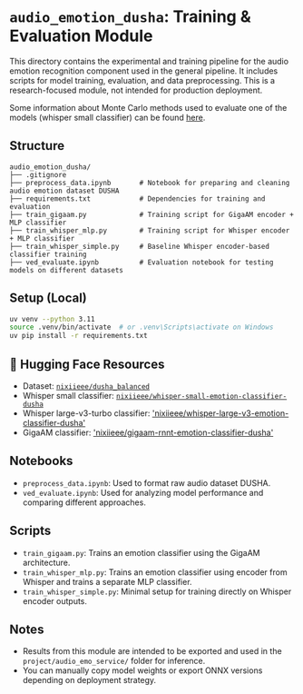 
# `audio_emotion_dusha`: Training & Evaluation Module

This directory contains the experimental and training pipeline for the audio emotion recognition component used in the general pipeline. It includes scripts for model training, evaluation, and data preprocessing. This is a research-focused module, not intended for production deployment.

Some information about Monte Carlo methods used to evaluate one of the models (whisper small classifier) can be found [here](https://github.com/nixiieee/whisper-emotion-classifier).

## Structure

```
audio_emotion_dusha/
├── .gitignore                  
├── preprocess_data.ipynb       # Notebook for preparing and cleaning audio emotion dataset DUSHA
├── requirements.txt            # Dependencies for training and evaluation
├── train_gigaam.py             # Training script for GigaAM encoder + MLP classifier
├── train_whisper_mlp.py        # Training script for Whisper encoder + MLP classifier
├── train_whisper_simple.py     # Baseline Whisper encoder-based classifier training
├── ved_evaluate.ipynb          # Evaluation notebook for testing models on different datasets
```

## Setup (Local)

```bash
uv venv --python 3.11
source .venv/bin/activate  # or .venv\Scripts\activate on Windows
uv pip install -r requirements.txt
```

## 🤗 Hugging Face Resources

- Dataset: [`nixiieee/dusha_balanced`](https://huggingface.co/datasets/nixiieee/dusha_balanced)  
- Whisper small classifier: [`nixiieee/whisper-small-emotion-classifier-dusha`](https://huggingface.co/nixiieee/whisper-small-emotion-classifier-dusha)
- Whisper large-v3-turbo classifier: ['nixiieee/whisper-large-v3-emotion-classifier-dusha'](https://huggingface.co/nixiieee/whisper-large-v3-emotion-classifier-dusha)
- GigaAM classifier: ['nixiieee/gigaam-rnnt-emotion-classifier-dusha'](https://huggingface.co/nixiieee/gigaam-rnnt-emotion-classifier-dusha)


## Notebooks

* `preprocess_data.ipynb`: Used to format raw audio dataset DUSHA.
* `ved_evaluate.ipynb`: Used for analyzing model performance and comparing different approaches.

## Scripts

* `train_gigaam.py`: Trains an emotion classifier using the GigaAM architecture.
* `train_whisper_mlp.py`: Trains an emotion classifier using encoder from Whisper and trains a separate MLP classifier.
* `train_whisper_simple.py`: Minimal setup for training directly on Whisper encoder outputs.

## Notes

* Results from this module are intended to be exported and used in the `project/audio_emo_service/` folder for inference.
* You can manually copy model weights or export ONNX versions depending on deployment strategy.